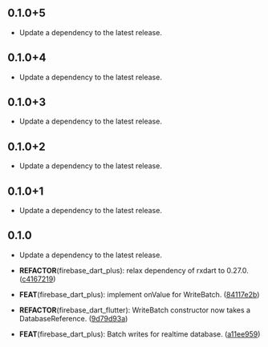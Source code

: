 ## 0.1.0+5

 - Update a dependency to the latest release.

## 0.1.0+4

 - Update a dependency to the latest release.

## 0.1.0+3

 - Update a dependency to the latest release.

## 0.1.0+2

 - Update a dependency to the latest release.

## 0.1.0+1

 - Update a dependency to the latest release.

## 0.1.0

 - Update a dependency to the latest release.

 - **REFACTOR**(firebase_dart_plus): relax dependency of rxdart to 0.27.0. ([c4167219](https://github.com/appsup-dart/firebase_dart/commit/c4167219c446b76fb38e4dab2fbf10abab649ec2))

 - **FEAT**(firebase_dart_plus): implement onValue for WriteBatch. ([84117e2b](https://github.com/appsup-dart/firebase_dart/commit/84117e2b8aa86a3d030caffa7af2a4fa093d15a7))

 - **REFACTOR**(firebase_dart_flutter): WriteBatch constructor now takes a DatabaseReference. ([9d79d93a](https://github.com/appsup-dart/firebase_dart/commit/9d79d93a3fdad84e7fb5bcd71aaef692f0ac4be9))

 - **FEAT**(firebase_dart_plus): Batch writes for realtime database. ([a11ee959](https://github.com/appsup-dart/firebase_dart/commit/a11ee959b0c51cdac4a4080aff0d03b1bd5cc78d))

